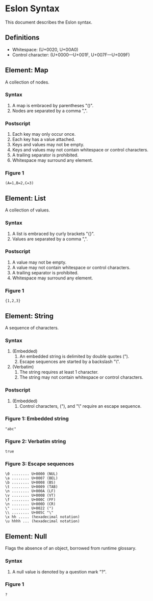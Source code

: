 # Eslon Syntax
This document describes the Eslon syntax.

## Definitions
- Whitespace: (U+0020, U+00A0)
- Control character: (U+0000—U+001F, U+007F—U+009F)

## Element: Map
A collection of nodes.

### Syntax
1. A map is embraced by parentheses "()".
2. Nodes are separated by a comma ",".

### Postscript
1. Each key may only occur once.
2. Each key has a value attached.
3. Keys and values may not be empty.
4. Keys and values may not contain whitespace or control characters.
5. A trailing separator is prohibited.
6. Whitespace may surround any element.

### Figure 1
`(A=1,B=2,C=3)`

## Element: List
A collection of values.

### Syntax
1. A list is embraced by curly brackets "{}".
2. Values are separated by a comma ",".

### Postscript
1. A value may not be empty.
2. A value may not contain whitespace or control characters.
3. A trailing separator is prohibited.
4. Whitespace may surround any element.

### Figure 1
`{1,2,3}`

## Element: String
A sequence of characters.

### Syntax
1. (Embedded)
   1. An embedded string is delimited by double quotes (").
   2. Escape sequences are started by a backslash "\\".
2. (Verbatim)
   1. The string requires at least 1 character.
   2. The string may not contain whitespace or control characters.

### Postscript
1. (Embedded)
   1. Control characters, ("), and "\\" require an escape sequence.

### Figure 1: Embedded string
`"abc"`

### Figure 2: Verbatim string
`true`

### Figure 3: Escape sequences
```
\0 ........ U+0000 (NUL)
\a ........ U+0007 (BEL)
\b ........ U+0008 (BS)
\t ........ U+0009 (TAB)
\n ........ U+000A (LF)
\v ........ U+000B (VT)
\f ........ U+000C (FF)
\n ........ U+000D (CR)
\" ........ U+0022 (")
\\ ........ U+005C "\"
\x hh ..... (hexadecimal notation)
\u hhhh ... (hexadecimal notation)
```

## Element: Null
Flags the absence of an object, borrowed from runtime glossary.

### Syntax
1. A null value is denoted by a question mark "?".

### Figure 1
`?`
